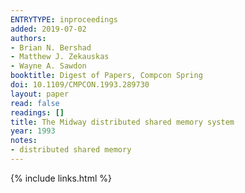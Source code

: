 ```yaml
---
ENTRYTYPE: inproceedings
added: 2019-07-02
authors:
- Brian N. Bershad
- Matthew J. Zekauskas
- Wayne A. Sawdon
booktitle: Digest of Papers, Compcon Spring
doi: 10.1109/CMPCON.1993.289730
layout: paper
read: false
readings: []
title: The Midway distributed shared memory system
year: 1993
notes:
- distributed shared memory
---
```

{% include links.html %}
